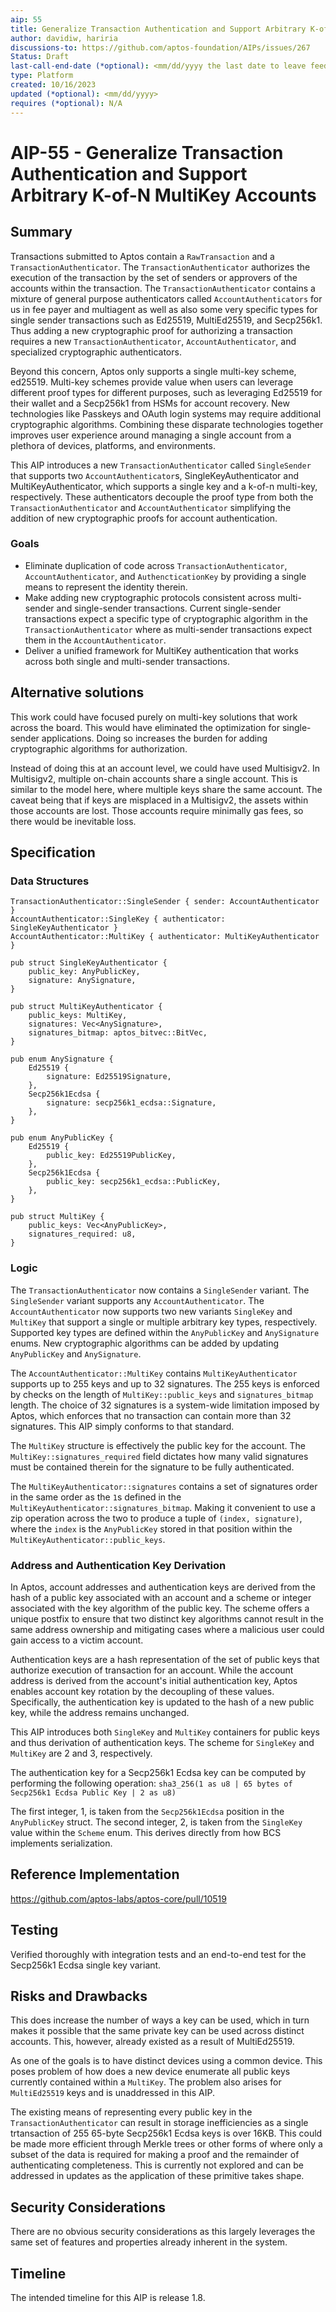 ```yaml
---
aip: 55
title: Generalize Transaction Authentication and Support Arbitrary K-of-N MultiKey Accounts
author: davidiw, hariria
discussions-to: https://github.com/aptos-foundation/AIPs/issues/267
Status: Draft
last-call-end-date (*optional): <mm/dd/yyyy the last date to leave feedbacks and reviews>
type: Platform
created: 10/16/2023
updated (*optional): <mm/dd/yyyy>
requires (*optional): N/A
---
```


# AIP-55 - Generalize Transaction Authentication and Support Arbitrary K-of-N MultiKey Accounts

## Summary

Transactions submitted to Aptos contain a `RawTransaction` and a `TransactionAuthenticator`. The `TransactionAuthenticator` authorizes the execution of the transaction by the set of senders or approvers of the accounts within the transaction. The `TransactionAuthenticator` contains a mixture of general purpose authenticators called `AccountAuthenticators` for us in fee payer and multiagent as well as also some very specific types for single sender transactions such as Ed25519, MultiEd25519, and Secp256k1. Thus adding a new cryptographic proof for authorizing a transaction requires a new `TransactionAuthenticator`, `AccountAuthenticator`, and specialized cryptographic authenticators.

Beyond this concern, Aptos only supports a single multi-key scheme, ed25519. Multi-key schemes provide value when users can leverage different proof types for different purposes, such as leveraging Ed25519 for their wallet and a Secp256k1 from HSMs for account recovery. New technologies like Passkeys and OAuth login systems may require additional cryptographic algorithms. Combining these disparate technologies together improves user experience around managing a single account from a plethora of devices, platforms, and environments.

This AIP introduces a new `TransactionAuthenticator` called `SingleSender` that supports two `AccountAuthenticator`s, SingleKeyAuthenticator and MultiKeyAuthenticator, which supports a single key and a k-of-n multi-key, respectively. These authenticators decouple the proof type from both the `TransactionAuthenticator` and `AccountAuthenticator` simplifying the addition of new cryptographic proofs for account authentication.

### Goals

* Eliminate duplication of code across `TransactionAuthenticator`, `AccountAuthenticator`, and `AuthencticationKey` by providing a single means to represent the identity therein.
* Make adding new cryptographic protocols consistent across multi-sender and single-sender transactions. Current single-sender transactions expect a specific type of cryptographic algorithm in the `TransactionAuthenticator` where as multi-sender transactions expect them in the `AccountAuthenticator`.
* Deliver a unified framework for MultiKey authentication that works across both single and multi-sender transactions.

## Alternative solutions

This work could have focused purely on multi-key solutions that work across the board. This would have eliminated the optimization for single-sender applications. Doing so increases the burden for adding cryptographic algorithms for authorization.

Instead of doing this at an account level, we could have used Multisigv2. In Multisigv2, multiple on-chain accounts share a single account. This is similar to the model here, where multiple keys share the same account. The caveat being that if keys are misplaced in a Multisigv2, the assets within those accounts are lost. Those accounts require minimally gas fees, so there would be inevitable loss.

## Specification

### Data Structures

```
TransactionAuthenticator::SingleSender { sender: AccountAuthenticator }
AccountAuthenticator::SingleKey { authenticator: SingleKeyAuthenticator }
AccountAuthenticator::MultiKey { authenticator: MultiKeyAuthenticator }

pub struct SingleKeyAuthenticator {
    public_key: AnyPublicKey,
    signature: AnySignature,
}

pub struct MultiKeyAuthenticator {
    public_keys: MultiKey,
    signatures: Vec<AnySignature>,
    signatures_bitmap: aptos_bitvec::BitVec,
}

pub enum AnySignature {
    Ed25519 {
        signature: Ed25519Signature,
    },
    Secp256k1Ecdsa {
        signature: secp256k1_ecdsa::Signature,
    },
}

pub enum AnyPublicKey {
    Ed25519 {
        public_key: Ed25519PublicKey,
    },
    Secp256k1Ecdsa {
        public_key: secp256k1_ecdsa::PublicKey,
    },
}

pub struct MultiKey {
    public_keys: Vec<AnyPublicKey>,
    signatures_required: u8,
}
```

### Logic

The `TransactionAuthenticator` now contains a `SingleSender` variant. The `SingleSender` variant supports any `AccountAuthenticator`. The `AccountAuthenticator` now supports two new variants `SingleKey` and `MultiKey` that support a single or multiple arbitrary key types, respectively. Supported key types are defined within the `AnyPublicKey` and `AnySignature` enums. New cryptographic algorithms can be added by updating `AnyPublicKey` and `AnySignature`.

The `AccountAuthenticator::MultiKey` contains `MultiKeyAuthenticator` supports up to 255 keys and up to 32 signatures. The 255 keys is enforced by checks on the length of `MultiKey::public_keys` and `signatures_bitmap` length. The choice of 32 signatures is a system-wide limitation imposed by Aptos, which enforces that no transaction can contain more than 32 signatures. This AIP simply conforms to that standard.

The `MultiKey` structure is effectively the public key for the account. The `MultiKey::signatures_required` field dictates how many valid signatures must be contained therein for the signature to be fully authenticated.

The `MultiKeyAuthenticator::signatures` contains a set of signatures order in the same order as the `1`s defined in the `MultiKeyAuthenticator::signatures_bitmap`. Making it convenient to use a zip operation across the two to produce a tuple of `(index, signature)`, where the `index` is the `AnyPublicKey` stored in that position within the `MultiKeyAuthenticator::public_keys`.

### Address and Authentication Key Derivation

In Aptos, account addresses and authentication keys are derived from the hash of a public key associated with an account and a scheme or integer associated with the key algorithm of the public key. The scheme offers a unique postfix to ensure that two distinct key algorithms cannot result in the same address ownership and mitigating cases where a malicious user could gain access to a victim account.

Authentication keys are a hash representation of the set of public keys that authorize execution of transaction for an account. While the account address is derived from the account's initial authentication key, Aptos enables account key rotation by the decoupling of these values. Specifically, the authentication key is updated to the hash of a new public key, while the address remains unchanged.

This AIP introduces both `SingleKey` and `MultiKey` containers for public keys and thus derivation of authentication keys. The scheme for `SingleKey` and `MultiKey` are 2 and 3, respectively.

The authentication key for a Secp256k1 Ecdsa key can be computed by performing the following operation: `sha3_256(1 as u8 | 65 bytes of Secp256k1 Ecdsa Public Key | 2 as u8)`

The first integer, 1, is taken from the `Secp256k1Ecdsa` position in the `AnyPublicKey` struct. The second integer, 2, is taken from the `SingleKey` value within the `Scheme` enum. This derives directly from how BCS implements serialization.

## Reference Implementation

https://github.com/aptos-labs/aptos-core/pull/10519

## Testing

Verified thoroughly with integration tests and an end-to-end test for the Secp256k1 Ecdsa single key variant.

## Risks and Drawbacks

This does increase the number of ways a key can be used, which in turn makes it possible that the same private key can be used across distinct accounts. This, however, already existed as a result of MultiEd25519.

As one of the goals is to have distinct devices using a common device. This poses problem of how does a new device enumerate all public keys currently contained within a `MultiKey`. The problem also arises for `MultiEd25519` keys and is unaddressed in this AIP.

The existing means of representing every public key in the `TransactionAuthenticator` can result in storage inefficiencies as a single trtansaction of 255 65-byte Secp256k1 Ecdsa keys is over 16KB. This could be made more efficient through Merkle trees or other forms of where only a subset of the data is required for making a proof and the remainder of authenticating completeness. This is currently not explored and can be addressed in updates as the application of these primitive takes shape.

## Security Considerations

There are no obvious security considerations as this largely leverages the same set of features and properties already inherent in the system.

## Timeline

The intended timeline for this AIP is release 1.8.
